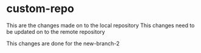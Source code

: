# custom-repo

This are the changes made on to the local repository
This changes need to be updated on to the remote repository

This changes are done for the new-branch-2
